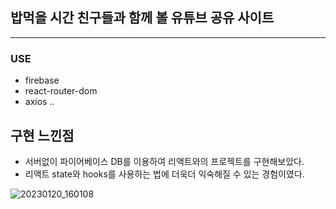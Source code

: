 ## 밥먹을 시간 친구들과 함께 볼 유튜브 공유 사이트
------
### USE
- firebase
- react-router-dom
- axios
..

## 구현 느낀점
- 서버없이 파이어베이스 DB를 이용하여 리액트와의 프로젝트를 구현해보았다.
- 리액트 state와 hooks를 사용하는 법에 더욱더 익숙해질 수 있는 경험이였다.

![20230120_160108](https://user-images.githubusercontent.com/108041447/213637396-65159bf3-2e46-421f-be04-8f516c5d2b1f.png)
